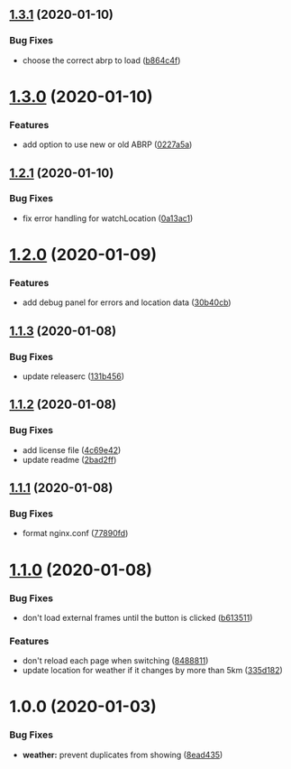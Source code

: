 ## [1.3.1](https://github.com/rickbassham/tesla-dashboard/compare/1.3.0...1.3.1) (2020-01-10)


### Bug Fixes

* choose the correct abrp to load ([b864c4f](https://github.com/rickbassham/tesla-dashboard/commit/b864c4f319e097ff1a1bbea09febc6edf6629f4a))

# [1.3.0](https://github.com/rickbassham/tesla-dashboard/compare/1.2.1...1.3.0) (2020-01-10)


### Features

* add option to use new or old ABRP ([0227a5a](https://github.com/rickbassham/tesla-dashboard/commit/0227a5a1f695923196ae3ec077c041af04d8fa45))

## [1.2.1](https://github.com/rickbassham/tesla-dashboard/compare/1.2.0...1.2.1) (2020-01-10)


### Bug Fixes

* fix error handling for watchLocation ([0a13ac1](https://github.com/rickbassham/tesla-dashboard/commit/0a13ac10d21a29fd1bf11cfbab718d8dd246c2e7))

# [1.2.0](https://github.com/rickbassham/tesla-dashboard/compare/1.1.3...1.2.0) (2020-01-09)


### Features

* add debug panel for errors and location data ([30b40cb](https://github.com/rickbassham/tesla-dashboard/commit/30b40cb3cd272abfcaf4a3842855e757fdf337d5))

## [1.1.3](https://github.com/rickbassham/tesla-dashboard/compare/1.1.2...1.1.3) (2020-01-08)


### Bug Fixes

* update releaserc ([131b456](https://github.com/rickbassham/tesla-dashboard/commit/131b4566db5ea856adb654fce7733e9dc4765bd1))

## [1.1.2](https://github.com/rickbassham/tesla-dashboard/compare/1.1.1...1.1.2) (2020-01-08)


### Bug Fixes

* add license file ([4c69e42](https://github.com/rickbassham/tesla-dashboard/commit/4c69e4248da3bf8718c44190c1eff7263469bd02))
* update readme ([2bad2ff](https://github.com/rickbassham/tesla-dashboard/commit/2bad2ff8cd732fd087e45d5704e643ecb7ff2a53))

## [1.1.1](https://github.com/rickbassham/tesla-dashboard/compare/1.1.0...1.1.1) (2020-01-08)


### Bug Fixes

* format nginx.conf ([77890fd](https://github.com/rickbassham/tesla-dashboard/commit/77890fd134f2568d0e073bcf571275c79a685124))

# [1.1.0](https://github.com/rickbassham/tesla-dashboard/compare/1.0.0...1.1.0) (2020-01-08)


### Bug Fixes

* don't load external frames until the button is clicked ([b613511](https://github.com/rickbassham/tesla-dashboard/commit/b6135116ac3c9c61d334cf1b56f8c5c203f2d777))


### Features

* don't reload each page when switching ([8488811](https://github.com/rickbassham/tesla-dashboard/commit/8488811335b872d6ec07a51150e061ca05a678b5))
* update location for weather if it changes by more than 5km ([335d182](https://github.com/rickbassham/tesla-dashboard/commit/335d1827d9331abe1c7b201b7309bcdbf7eeba51))

# 1.0.0 (2020-01-03)


### Bug Fixes

* **weather:** prevent duplicates from showing ([8ead435](https://github.com/rickbassham/tesla-dashboard/commit/8ead435465c091216cb06bdff8ff3110bdde8131))
